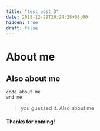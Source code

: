 ```yaml
---
title: "test post 3"
date: 2018-12-29T20:24:28+08:00
hidden: true
draft: false
---
```


# About me

## Also about me

```
code about me
and me
```

>you guessed it. Also about me

#### Thanks for coming!